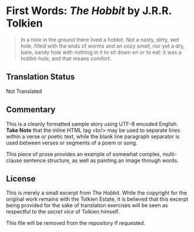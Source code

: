 # First Words: _The Hobbit_ by J.R.R. Tolkien

> In a hole in the ground there lived a hobbit. Not a nasty, dirty, wet hole, filled with the ends of worms and an oozy smell, nor yet a dry, bare, sandy hole with nothing in it to sit down on or to eat: it was a hobbit-hole, and that means comfort.

## Translation Status

Not Translated

## Commentary

This is a cleanly formatted sample story using UTF-8 encoded English. **Take Note** that the inline HTML tag \<br/\> may be used to separate lines within a verse or poetic text, while the blank line paragraph separator is used between verses or segments of a poem or song.

This piece of prose provides an example of somewhat complex, multi-clause sentence structure, as well as painting an image through words.

## License

This is merely a small excerpt from _The Hobbit_. While the copyright for the original work remains with the Tolkien Estate, it is believed that this excerpt being provided for the sake of translation exercises will be seen as respectful to the _secret vice_ of Tolkien himself.

This file will be removed from the repository if requested.
